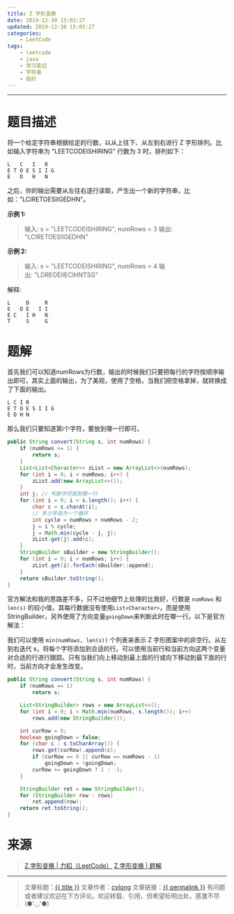 ```yaml
---
title: Z 字形变换
date: 2019-12-30 15:03:27
updated: 2019-12-30 15:03:27
categories:
    - LeetCode
tags:
    - leetcode
    - java
    - 学习笔记
    - 字符串
    - 指针
---
```

---

# 题目描述

将一个给定字符串根据给定的行数，以从上往下、从左到右进行 Z 字形排列。比如输入字符串为 "LEETCODEISHIRING" 行数为 3 时，排列如下：
```
L   C   I   R
E T O E S I I G
E   D   H   N
```
之后，你的输出需要从左往右逐行读取，产生出一个新的字符串，比如："LCIRETOESIIGEDHN"。

**示例 1:**
> 输入: s = "LEETCODEISHIRING", numRows = 3
> 输出: "LCIRETOESIIGEDHN"

**示例 2:**
> 输入: s = "LEETCODEISHIRING", numRows = 4
> 输出: "LDREOEIIECIHNTSG"

解释:
```
L     D     R
E   O E   I I
E C   I H   N
T     S     G
```

<!-- more -->

# 题解

首先我们可以知道numRows为行数，输出的时候我们只要把每行的字符按顺序输出即可，其实上面的输出，为了美观，使用了空格，当我们把空格拿掉，就转换成了下面的输出。
```
L C I R
E T O E S I I G
E D H N
```
那么我们只要知道第i个字符，要放到哪一行即可。

```java
public String convert(String s, int numRows) {
    if (numRows <= 1) {
        return s;
    }
    List<List<Character>> zList = new ArrayList<>(numRows);
    for (int i = 0; i < numRows; i++) {
        zList.add(new ArrayList<>());
    }
    int j; // 判断字符放到哪一行
    for (int i = 0; i < s.length(); i++) {
        char c = s.charAt(i);
        // 多少字母为一个循环
        int cycle = numRows + numRows - 2;
        j = i % cycle;
        j = Math.min(cycle - j, j);
        zList.get(j).add(c);
    }
    StringBuilder sBuilder = new StringBuilder();
    for (int i = 0; i < numRows; i++) {
        zList.get(i).forEach(sBuilder::append);
    }
    return sBuilder.toString();
}
```

官方解法和我的思路差不多，只不过他细节上处理的比我好，行数是 `numRows` 和 `len(s)` 的较小值，其每行数据没有使用`List<Character>`，而是使用StringBuilder，另外使用了方向变量`goingDown`来判断此时在哪一行。以下是官方解法：

我们可以使用 `min(numRows, len(s))` 个列表来表示 Z 字形图案中的非空行。从左到右迭代 s，将每个字符添加到合适的行。可以使用当前行和当前方向这两个变量对合适的行进行跟踪。只有当我们向上移动到最上面的行或向下移动到最下面的行时，当前方向才会发生改变。

```java
public String convert(String s, int numRows) {
    if (numRows == 1)
        return s;

    List<StringBuilder> rows = new ArrayList<>();
    for (int i = 0; i < Math.min(numRows, s.length()); i++)
        rows.add(new StringBuilder());

    int curRow = 0;
    boolean goingDown = false;
    for (char c : s.toCharArray()) {
        rows.get(curRow).append(c);
        if (curRow == 0 || curRow == numRows - 1)
            goingDown = !goingDown;
        curRow += goingDown ? 1 : -1;
    }

    StringBuilder ret = new StringBuilder();
    for (StringBuilder row : rows)
        ret.append(row);
    return ret.toString();
}
```

# 来源
> [Z 字形变换 | 力扣（LeetCode）][1]
> [Z 字形变换 | 题解][2]

---

> 文章标题：<a href='{{ permalink }}' title='{{ title }}' >{{ title }}</a>
> 文章作者：[cylong](http://www.cylong.com/about/ "cylong")
> 文章链接：<a href='{{ permalink }}' title='{{ title }}' >{{ permalink }}</a>
> 有问题或者建议欢迎在下方评论。欢迎转载、引用，但希望标明出处，感激不尽(●'◡'●)

[1]: https://leetcode-cn.com/problems/zigzag-conversion/ "Z 字形变换 | 力扣（LeetCode）"
[2]: https://leetcode-cn.com/problems/zigzag-conversion/solution/z-zi-xing-bian-huan-by-leetcode/ "Z 字形变换 | 题解"
